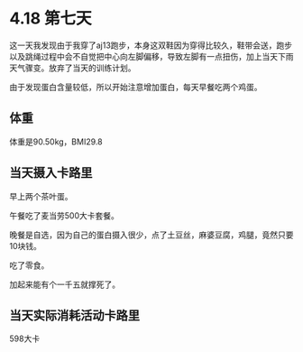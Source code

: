 # 4.18 第七天

这一天我发现由于我穿了aj13跑步，本身这双鞋因为穿得比较久，鞋带会送，跑步以及跳绳过程中会不自觉把中心向左脚偏移，导致左脚有一点扭伤，加上当天下雨天气骤变。放弃了当天的训练计划。

由于发现蛋白含量较低，所以开始注意增加蛋白，每天早餐吃两个鸡蛋。

## 体重

体重是90.50kg，BMI29.8

## 当天摄入卡路里

早上两个茶叶蛋。

午餐吃了麦当劳500大卡套餐。

晚餐是自选，因为自己的蛋白摄入很少，点了土豆丝，麻婆豆腐，鸡腿，竟然只要10块钱。

吃了零食。

加起来能有个一千五就撑死了。

## 当天实际消耗活动卡路里

598大卡
